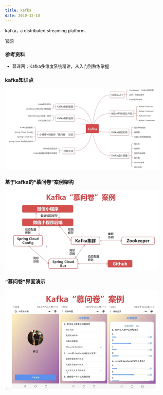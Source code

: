 ```yaml
---
title: kafka
date: 2020-12-18
---
```


kafka，a distributed streaming platform.

[官网](http://kafka.apache.org/)

### 参考资料

- 慕课网：Kafka多维度系统精讲，从入门到熟练掌握

### kafka知识点

![image-20201218060932557](https://raw.githubusercontent.com/MilesGO517/images/master/20201218060933.png)

### 基于kafka的“慕问卷”案例架构

![image-20201218061018742](https://raw.githubusercontent.com/MilesGO517/images/master/20201218061019.png)

### “慕问卷”界面演示

![image-20201218061159051](https://raw.githubusercontent.com/MilesGO517/images/master/20201218061200.png)






















